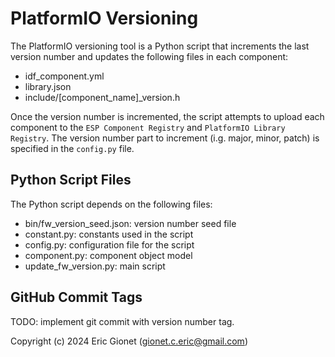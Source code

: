 # PlatformIO Versioning
The PlatformIO versioning tool is a Python script that increments the last version number and updates the following files in each component:
- idf_component.yml
- library.json
- include/[component_name]_version.h

Once the version number is incremented, the script attempts to upload each component to the `ESP Component Registry` and `PlatformIO Library Registry`.  The version number part to increment (i.g. major, minor, patch) is specified in the `config.py` file.

## Python Script Files
The Python script depends on the following files:
- bin/fw_version_seed.json: version number seed file
- constant.py: constants used in the script
- config.py: configuration file for the script
- component.py: component object model
- update_fw_version.py: main script

## GitHub Commit Tags
TODO: implement git commit with version number tag.



Copyright (c) 2024 Eric Gionet (gionet.c.eric@gmail.com)